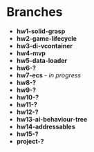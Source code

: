 # Branches

* **hw1-solid-grasp**
* **hw2-game-lifecycle**
* **hw3-di-vcontainer**
* **hw4-mvp**
* **hw5-data-loader**
* **hw6-?**
* **hw7-ecs** - _in progress_
* **hw8-?**
* **hw9-?**
* **hw10-?**
* **hw11-?**
* **hw12-?**
* **hw13-ai-behaviour-tree**
* **hw14-addressables**
* **hw15-?**
* **project-?**
